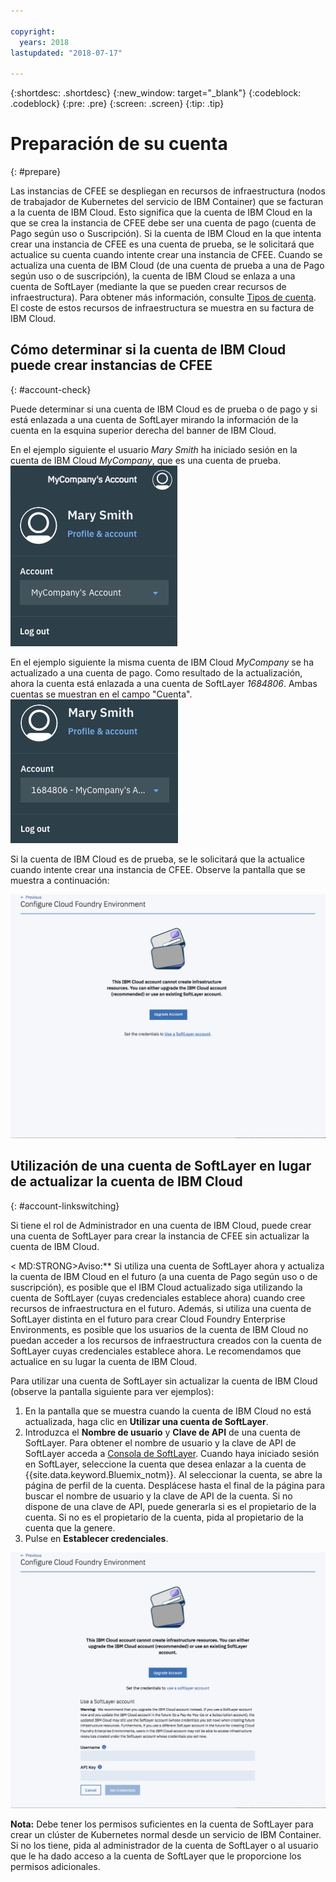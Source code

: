 ```yaml
---

copyright:
  years: 2018
lastupdated: "2018-07-17"

---
```


{:shortdesc: .shortdesc}
{:new_window: target="_blank"}
{:codeblock: .codeblock}
{:pre: .pre}
{:screen: .screen}
{:tip: .tip}

# Preparación de su cuenta
{: #prepare}

Las instancias de CFEE se despliegan en recursos de infraestructura (nodos de trabajador de Kubernetes del servicio de IBM Container) que se facturan a la cuenta de IBM Cloud. Esto significa que la cuenta de IBM Cloud en la que se crea la instancia de CFEE debe ser una cuenta de pago (cuenta de Pago según uso o Suscripción).  Si la cuenta de IBM Cloud en la que intenta crear una instancia de CFEE es una cuenta de prueba, se le solicitará que actualice su cuenta cuando intente crear una instancia de CFEE.  Cuando se actualiza una cuenta de IBM Cloud (de una cuenta de prueba a una de Pago según uso o de suscripción), la cuenta de IBM Cloud se enlaza a una cuenta de SoftLayer (mediante la que se pueden crear recursos de infraestructura). Para obtener más información, consulte [Tipos de cuenta](https://console.bluemix.net/docs/account/index.html#accounts). El coste de estos recursos de infraestructura se muestra en su factura de IBM Cloud.

## Cómo determinar si la cuenta de IBM Cloud puede crear instancias de CFEE
{: #account-check}

Puede determinar si una cuenta de IBM Cloud es de prueba o de pago y si está enlazada a una cuenta de SoftLayer mirando la información de la cuenta en la esquina superior derecha del banner de IBM Cloud.

En el ejemplo siguiente el usuario _Mary Smith_ ha iniciado sesión en la cuenta de IBM Cloud _MyCompany_, que es una cuenta de prueba. ![Comprobación de cuenta](img/AccountExample_1.png)

En el ejemplo siguiente la misma cuenta de IBM Cloud _MyCompany_ se ha actualizado a una cuenta de pago.  Como resultado de la actualización, ahora la cuenta está enlazada a una cuenta de SoftLayer _1684806_.  Ambas cuentas se muestran en el campo "Cuenta".
![Comprobación de cuenta](img/AccountExample_2.png)

Si la cuenta de IBM Cloud es de prueba, se le solicitará que la actualice cuando intente crear una instancia de CFEE. Observe la pantalla que se muestra a continuación:

![Comprobación de cuenta](img/UpgradeAccountPage_1.png)

## Utilización de una cuenta de SoftLayer en lugar de actualizar la cuenta de IBM Cloud
{: #account-linkswitching}

Si tiene el rol de Administrador en una cuenta de IBM Cloud, puede crear una cuenta de SoftLayer para crear la instancia de CFEE sin actualizar la cuenta de IBM Cloud.


< MD:STRONG>Aviso:** Si utiliza una cuenta de SoftLayer ahora y actualiza la cuenta de IBM Cloud en el futuro (a una cuenta de Pago según uso o de suscripción), es posible que el IBM Cloud actualizado siga utilizando la cuenta de SoftLayer (cuyas credenciales establece ahora) cuando cree recursos de infraestructura en el futuro. Además, si utiliza una cuenta de SoftLayer distinta en el futuro para crear Cloud Foundry Enterprise Environments, es posible que los usuarios de la cuenta de IBM Cloud no puedan acceder a los recursos de infraestructura creados con la cuenta de SoftLayer cuyas credenciales establece ahora. Le recomendamos que actualice en su lugar la cuenta de IBM Cloud.

Para utilizar una cuenta de SoftLayer sin actualizar la cuenta de IBM Cloud (observe la pantalla siguiente para ver ejemplos):
1. En la pantalla que se muestra cuando la cuenta de IBM Cloud no está actualizada, haga clic en **Utilizar una cuenta de SoftLayer**.
2. Introduzca el **Nombre de usuario** y **Clave de API** de una cuenta de SoftLayer. Para obtener el nombre de usuario y la clave de API de SoftLayer acceda a [Consola de SoftLayer](https://control.softlayer.com). Cuando haya iniciado sesión en SoftLayer, seleccione la cuenta que desea enlazar a la cuenta de {{site.data.keyword.Bluemix_notm}}. Al seleccionar la cuenta, se abre la página de perfil de la cuenta. Desplácese hasta el final de la página para buscar el nombre de usuario y la clave de API de la cuenta. Si no dispone de una clave de API, puede generarla si es el propietario de la cuenta. Si no es el propietario de la cuenta, pida al propietario de la cuenta que la genere.
3. Pulse en **Establecer credenciales**.

![Comprobación de cuenta](img/UpgradeAccountPage_2.png)

**Nota:** Debe tener los permisos suficientes en la cuenta de SoftLayer para crear un clúster de Kubernetes normal desde un servicio de IBM Container. Si no los tiene, pida al administrador de la cuenta de SoftLayer o al usuario que le ha dado acceso a la cuenta de SoftLayer que le proporcione los permisos adicionales.

